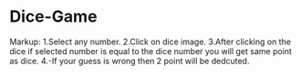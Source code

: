 # Dice-Game

Markup: 1.Select any number.
        2.Click on dice image.
        3.After clicking on the dice if selected number is equal to the dice number you will get same point as dice.
        4.-If your guess is wrong then 2 point will be dedcuted.
